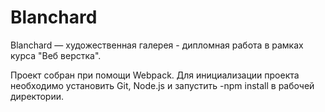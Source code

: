 # Blanchard
Blanchard — художественная галерея - дипломная работа в рамках курса "Веб верстка".

Проект собран при помощи Webpack. Для инициализации проекта необходимо установить Git, Node.js и запустить -npm install в рабочей директории. 




